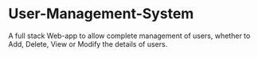 # User-Management-System
A full stack Web-app to allow complete management of users, whether to Add, Delete, View or Modify the details of users. 
